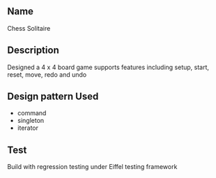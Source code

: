 ## Name
Chess Solitaire

## Description
Designed a 4 x 4 board game supports features including setup, start, reset, move, redo and undo

## Design pattern Used
* command
* singleton
* iterator

## Test
Build with regression testing under Eiffel testing framework
